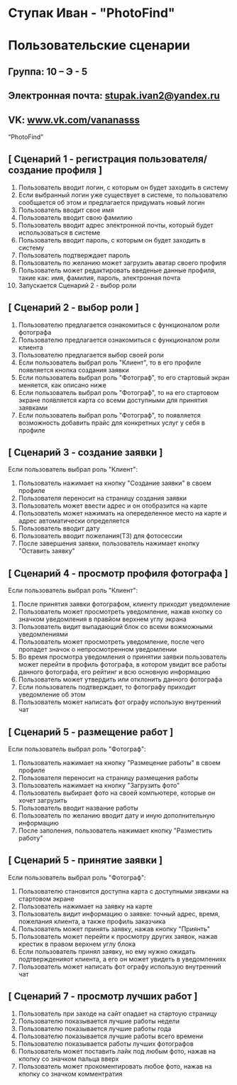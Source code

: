 # Ступак Иван - "PhotoFind"
# Пользовательские сценарии
## Группа: 10 – Э - 5
## Электронная почта: stupak.ivan2@yandex.ru
## VK: www.vk.com/vananasss
“PhotoFind”
## [ Сценарий 1 - регистрация пользователя/создание профиля ]
1. Пользователь вводит логин, с которым он будет заходить в систему
2. Если выбранный логин уже существует в системе, то пользователю сообщается об этом и предлагается придумать новый логин
3. Пользователь вводит свое имя
4. Пользователь вводит свою фамилию
5. Пользователь вводит адрес электронной почты, который будет использоваться в системе
6. Пользователь вводит пароль, с которым он будет заходить в систему
7. Пользователь подтверждает пароль
8. Пользователь по желанию может загрузить аватар своего профиля
9. Пользователь может редактировать введеные данные профиля, такие как: имя, фамилия, пароль, электронная почта
10. Запускается Сценарий 2 - выбор роли
## [ Сценарий 2 - выбор роли ]
1. Пользователю предлагается ознакомиться с функционалом роли фотографа
2. Пользователю предлагается ознакомиться с функционалом роли клиента
3. Пользователю предлагается выбор своей роли
4. Если пользователь выбрал роль "Клиент", то в его профиле появляется кнопка создания заявки
5. Если пользователь выбрал роль "Фотограф", то его стартовый экран меняется, как описано ниже
6. Если пользователь выбрал роль "Фотограф", то на его стартовом экране появляется карта со всеми доступными для принятия заявками
7. Если пользователь выбрал роль "Фотограф", то появляется возможность добавить прайс для конкретных услуг у себя в профиле
## [ Сценарий 3 - создание заявки ]
Если пользователь выбрал роль "Клиент":
1. Пользователь нажимает на кнопку "Создание заявки" в своем профиле
2. Пользователя переносит на страницу создания заявки
3. Пользователь может ввести адрес и он отобразится на карте
4. Пользователь может нажимать на опеределенное место на карте и адрес автоматически определяется
5. Пользователь вводит дату
6. Пользователь вводит пожелания(ТЗ) для фотосессии
7. После завершения заявки, пользователь нажимает кнопку "Оставить заявку"
## [ Сценарий 4 - просмотр профиля фотографа ]
Если пользователь выбрал роль "Клиент":
1. После принятия заявки фотографом, клиенту приходит уведомление
2. Пользователь может просмотреть уведомление, нажав кнопку со значком уведомления в правйом верхнем углу экрана
3. Пользователь видит выпадающий блок со всеми вожможными уведомлениями
4. Пользователь может просмотреть уведомление, после чего пропадет значок о непросмотренном уведомлении
5. Во время просмотра уведомления о принятии заявки пользователь может перейти в профиль фотографа, в котором увидит все работы данного фотографа, его рейтинг и всю основную информацию
6. Пользователь может утвердить или отклонить данного фотографа
7. Если пользователь подтверждает, то фотографу приходит уведомление об этом
8. Пользователь может написать фот ографу использую внутренний чат
## [ Сценарий 5 - размещение работ ]
Если пользователь выбрал роль "Фотограф":
1. Пользователь нажимает на кнопку "Размецение работы" в своем профиле
2. Пользователя переносит на страницу размещения работы
3. Пользователь нажимает на кнопку "Загрузить фото"
4. Пользователь выбирает фото на своей компьютере, которые он хочет загрузить 
5. Пользователь вводит название работы
6. Пользователь по желанию вводит дату и иную дополнительную информацию 
7. После заполения, пользователь нажимает кнопку "Разместить работу"
## [ Сценарий 5 - принятие заявки ]
Если пользователь выбрал роль "Фотограф":
1. Пользователю становится доступна карта с доступными зявками на стартовом экране
2. Пользователь нажимает на заявку на карте
3. Пользователь видит информацию о заявке: точный адрес, время, пожелания клиента, а также профиль заказчика
4. Пользователь может принять заявку, нажав кнопку "Приянть"
5. Пользователь может перейти к просмотру других заявок, нажав крестик в правом верхнем углу блока
6. Если пользователь принял заявку, но ему нужно ожидать подтвержденияот клиента, а его он может увидеть в уведомлениях
7. Пользователь может написать фот ографу использую внутренний чат
## [ Сценарий 7 - просмотр лучших работ ]
1. Пользователь при заходе на сайт опадает на стартоую страницу
2. Пользователю показывается лучшие работы недели
3. Пользователю показывается лучшие работы года
4. Пользователю показывается лучшие работы всего времени
5. Пользователю показывается работы лучших фотографов
6. Пользователь может поставить лайк под любым фото, нажав на кпопку со значком пальца вверх
7. Пользователь может прокоментировать любое фото, нажав на кпопку со значком комментратия

